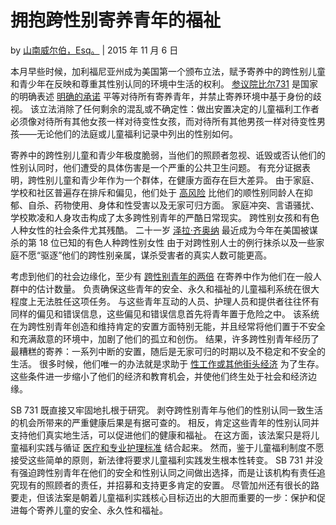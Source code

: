 # 拥抱跨性别寄养青年的福祉

by [山南威尔伯，Esq。](https://zh-cn.nclrights.org/author/swilber/ "Shannan Wilber 的帖子，Esq。") | 2015 年 11 月 6 日

本月早些时候，加利福尼亚州成为美国第一个颁布立法，赋予寄养中的跨性别儿童和青少年在反映和尊重其性别认同的环境中生活的权利。 [参议院比尔731](http://leginfo.legislature.ca.gov/faces/billNavClient.xhtml?bill_id=201520160SB731) 是国家的明确表述 [明确的承诺](http://www.f2f.ca.gov/res/pdf/AB458FactSheet.pdf) 平等对待所有寄养青年，并禁止寄养环境中基于身份的歧视。 该立法消除了任何剩余的混乱或不确定性：做出安置决定的儿童福利工作者必须像对待所有其他女孩一样对待变性女孩，而对待所有其他男孩一样对待变性男孩——无论他们的法庭或儿童福利记录中列出的性别如何。

寄养中的跨性别儿童和青少年极度脆弱，当他们的照顾者忽视、诋毁或否认他们的性别认同时，他们遭受的具体伤害是一个严重的公共卫生问题。 有充分证据表明，跨性别儿童和青少年作为一个群体，在健康方面存在巨大差异。 由于家庭、学校和社区普遍存在排斥和偏见，他们处于 [高风险](http://www.actforyouth.net/resources/rf/rf_trans-identity_0308.pdf) 比他们的顺性别同龄人在抑郁、自杀、药物使用、身体和性受害以及无家可归方面。 家庭冲突、言语骚扰、学校欺凌和人身攻击构成了太多跨性别青年的严酷日常现实。 跨性别女孩和有色人种女性的社会条件尤其残酷。 二十一岁 [泽拉·齐奥纳](http://www.huffingtonpost.com/entry/zella-ziona-trans-woman-killed_56227f4ee4b02f6a900c954c) 最近成为今年在美国被谋杀的第 18 位已知的有色人种跨性别女性 由于对跨性别人士的例行抹杀以及一些家庭不愿“驱逐”他们的跨性别亲属，谋杀受害者的真实人数可能更高。

考虑到他们的社会边缘化，至少有 [跨性别青年的两倍](http://williamsinstitute.law.ucla.edu/wp-content/uploads/LAFYS_report_final-aug-2014.pdf) 在寄养中作为他们在一般人群中的估计数量。 负责确保这些青年的安全、永久和福祉的儿童福利系统在很大程度上无法胜任这项任务。 与这些青年互动的人员、护理人员和提供者往往怀有同样的偏见和错误信息，这些偏见和错误信息首先将青年置于危险之中。 该系统在为跨性别青年创造和维持肯定的安置方面特别无能，并且经常将他们置于不安全和充满敌意的环境中，加剧了他们的孤立和创伤。 结果，许多跨性别青年经历了最糟糕的寄养：一系列中断的安置，随后是无家可归的时期以及不稳定和不安全的生活。 很多时候，他们唯一的办法就是求助于 [性工作或其他街头经济](http://williamsinstitute.law.ucla.edu/wp-content/uploads/LAFYS_report_final-aug-2014.pdf) 为了生存。 这些条件进一步缩小了他们的经济和教育机会，并使他们终生处于社会和经济边缘。

SB 731 既直接又牢固地扎根于研究。 剥夺跨性别青年与他们的性别认同一致生活的机会所带来的严重健康后果是有据可查的。 相反，肯定这些青年的性别认同并支持他们真实地生活，可以促进他们的健康和福祉。 在这方面，该法案只是将儿童福利实践与循证 [医疗和专业护理标准](http://www.wpath.org/uploaded_files/140/files/Standards%20of%20Care,%20V7%20Full%20Book.pdf) 结合起来。 然而，鉴于儿童福利制度不愿接受这些简单的原则，新法律将要求儿童福利实践发生根本性转变。 SB 731 并没有强迫跨性别青年在他们的安全和性别认同之间做出选择，而是让该机构有责任追究现有的照顾者的责任，并招募和支持更多肯定的安置。 尽管加州还有很长的路要走，但该法案是朝着儿童福利实践核心目标迈出的大胆而重要的一步：保护和促进每个寄养儿童的安全、永久性和福祉。